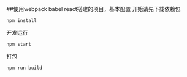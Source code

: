 
##使用webpack babel react搭建的项目，基本配置
开始请先下载依赖包
```
npm install
```
开发运行
```
npm start
```
打包
```
npm run build
```
